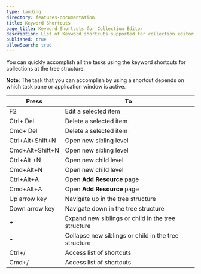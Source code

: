 ```yaml
---
type: landing
directory: features-documentation
title: Keyword Shortcuts
page_title: Keyword Shortcuts for Collection Editor
description: List of Keyword shortcuts supported for collection editor
published: true
allowSearch: true
---
```

You can quickly accomplish all the tasks using the keyword shortcuts for collections at the tree structure.

**Note**:  The task that you can accomplish by using a shortcut depends on which task pane or application window is active.

Press | To
------|----
F2  | Edit a selected item
Ctrl+ Del | Delete a selected item
Cmd+ Del  | Delete a selected item
Ctrl+Alt+Shift+N | Open new sibling level
Cmd+Alt+Shift+N | Open new sibling level
Ctrl+Alt +N | Open new child level
Cmd+Alt+N | Open new child level
Ctrl+Alt+A | Open **Add Resource** page
Cmd+Alt+A   | Open **Add Resource** page
Up arrow key  | Navigate up in the tree structure
Down arrow key  | Navigate down in the tree structure
**+** | Expand new siblings or child in the tree structure
**-** | Collapse new siblings or child in the tree structure
 Ctrl+/ | Access list of shortcuts
 Cmd+/ |  Access list of shortcuts
